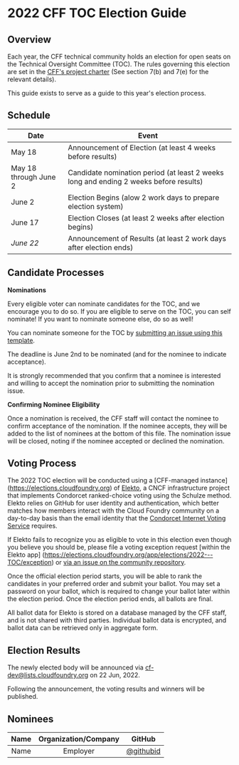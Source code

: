 # 2022 CFF TOC Election Guide


## Overview


Each year, the CFF technical community holds an election for open seats on the 
Technical Oversight Committee (TOC). The rules governing this election are set in the 
[CFF's project charter](../../../governing-board/charter.md) (See section 7(b) and 7(e)
for the relevant details).


This guide exists to serve as a guide to this year's election process.


## Schedule


| Date                       | Event                    |
| -------------------------- | ------------------------ |
| May 18                   | Announcement of Election (at least 4 weeks before results) |
| May 18 through June 2  | Candidate nomination period (at least 2 weeks long and ending 2 weeks before results) |
| June 2     | Election Begins (alow 2 work days to prepare election system) |
| June 17     | Election Closes (at least 2 weeks after election begins) |
| *June 22*   | Announcement of Results (at least 2 work days after election ends) |


## Candidate Processes


**Nominations**


Every eligible voter can nominate candidates for the TOC, and we encourage you to do so. If you are 
eligible to serve on the TOC, you can self nominate! If you want to nominate someone else, do so as 
well! 


You can nominate someone for the TOC by [submitting an issue using this template](https://github.com/cloudfoundry/community/issues/new?assignees=&labels=election&template=toc-candidate-nomination.md&title=TOC+Candidate+Nomination+for+%5BPerson+Name%5D). 


The deadline is June 2nd to be nominated (and for the nominee to indicate acceptance).


It is strongly recommended that you confirm that a nominee is interested and willing
to accept the nomination prior to submitting the nomination issue.


**Confirming Nominee Eligibility**


Once a nomination is received, the CFF staff will contact the nominee to confirm acceptance
of the nomination. If the nominee accepts, they will be added to the list of nominees at the bottom
of this file. The nomination issue will be closed, noting if the nominee accepted or declined the 
nomination.


## Voting Process


The 2022 TOC election will be conducted using a [CFF-managed instance]
(https://elections.cloudfoundry.org) of [Elekto](https://elekto.dev), a CNCF infrastructure project
that implements Condorcet ranked-choice voting using the Schulze method. Elekto relies on GitHub
for user identity and authentication, which better matches how members interact with the Cloud
Foundry community on a day-to-day basis than the email identity that the [Condorcet Internet Voting
Service](https://civs1.civs.us/) requires.

If Elekto fails to recognize you as eligible to vote in this election even though you believe you
should be, please file a voting exception request [within the Elekto app]
(https://elections.cloudfoundry.org/app/elections/2022---TOC/exception) or [via an issue on the
community repository](https://github.com/cloudfoundry/community/issues/new?assignees=&labels=election&template=request-to-be-elector-for-toc-election.md&title=Request+to+be+an+elector+for+TOC+election).

Once the official election period starts, you will be able to rank the candidates in your preferred
order and submit your ballot. You may set a password on your ballot, which is required to change
your ballot later within the election period. Once the election period ends, all ballots are final.

All ballot data for Elekto is stored on a database managed by the CFF staff, and is not shared with
third parties. Individual ballot data is encrypted, and ballot data can be retrieved only in
aggregate form.


## Election Results


The newly elected body will be announced via cf-dev@lists.cloudfoundry.org on 22 Jun, 2022.


Following the announcement, the voting results and winners will be published.


## Nominees


|    Name    | Organization/Company |  GitHub  |
|:----------:|:--------------------:|:--------:|
| Name | Employer | [@githubid](https://github.com/githubid) |
